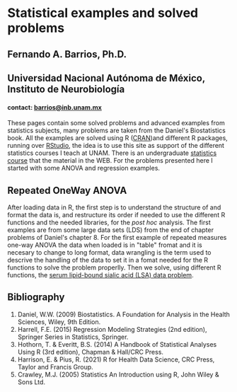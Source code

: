 # Statistical examples and solved problems  
## Fernando A. Barrios, Ph.D.  
## Universidad Nacional Autónoma de México, Instituto de Neurobiología  
#### contact: barrios@inb.unam.mx  

These pages contain some solved problems and advanced examples from statistics subjects, many problems are taken from the Daniel's Biostatistics 
book. All the examples are solved using R ([CRAN](https://cran.r-project.org/))and different R packages, running over 
[RStudio](https://rstudio.com/products/rstudio/), the idea is to use this site as support of the different statistics courses I teach at UNAM. There is an undergraduate [statistics course](https://fabarrios.github.io/ProbEstad/) that the material in the WEB.  For the problems presented here I started with some ANOVA and regression examples.  

## Repeated OneWay ANOVA  
After loading data in R, the first step is to understand the structure of and format the data is, and restructure its order if needed to use the 
different R functions and the needed libraries, for the *post hoc* analysis. The first examples are from some large data sets (LDS) from the end 
of chapter problems of Daniel's chapter 8. For the first example of repeated measures one-way ANOVA the data when loaded is in "table" fromat and it is necesary to change to long format, data wrangling is the term used to descrive the handling of the data to set it in a fomat needed for the R functions to solve the problem properlly. Then we solve, using different R functions, the [serum lipid-bound sialic acid (LSA) data problem](https://fabarrios.github.io/AdvExamples/LSAdataWrangling.html).  

## Bibliography  
1. Daniel, W.W. (2009) Biostatistics. A Foundation for Analysis in the Health Sciences, Wiley, 9th Edition.  
2. Harrell, F.E. (2015) Regression Modeling Strategies (2nd edition), Springer Series in Statistics, Springer.  
3. Hothorn, T. & Everitt, B.S. (2014) A Handbook of Statistical Analyses Using R (3rd edition), Chapman & Hall/CRC Press.  
4. Harrison, E. & Pius, R. (2021) R for Health Data Science, CRC Press, Taylor and Francis Group.  
5. Crawley, M.J. (2005) Statistics An Introduction using R, John Wiley & Sons Ltd.  
